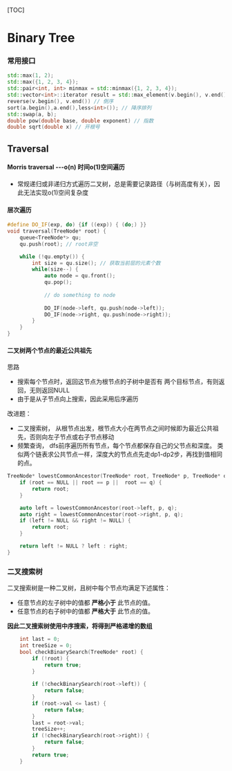 [TOC]

# Binary Tree

### 常用接口

```c++
std::max(1, 2);
std::max({1, 2, 3, 4});
std::pair<int, int> minmax = std::minmax({1, 2, 3, 4});
std::vector<int>::iterator result = std::max_element(v.begin(), v.end());
reverse(v.begin(), v.end()) // 倒序
sort(a.begin(),a.end(),less<int>()); // 降序排列
std::swap(a, b);
double pow(double base, double exponent) // 指数
double sqrt(double x) // 开根号
```





## Traversal





#### Morris traversal ---o(n) 时间o(1)空间遍历

+ 常规递归或非递归方式遍历二叉树，总是需要记录路径（与树高度有关），因此无法实现o(1)空间复杂度



#### 层次遍历

```c++
#define DO_IF(exp, do) {if ((exp)) { (do;) }}
void traversal(TreeNode* root) {
    queue<TreeNode*> qu;
    qu.push(root); // root非空

    while (!qu.empty()) {
        int size = qu.size(); // 获取当前层的元素个数
        while(size--) {
            auto node = qu.front();
            qu.pop();
            
            // do something to node
            
            DO_IF(node->left, qu.push(node->left));
            DO_IF(node->right, qu.push(node->right));
        }
    }
}

```

#### 二叉树两个节点的最近公共祖先

思路

+  搜索每个节点时，返回这节点为根节点的子树中是否有 两个目标节点，有则返回，无则返回NULL
+ 由于是从子节点向上搜索，因此采用后序遍历

改进题：

+ 二叉搜索树， 从根节点出发，根节点大小在两节点之间时候即为最近公共祖先，否则向左子节点或右子节点移动
+ 频繁查询， dfs前序遍历所有节点，每个节点都保存自己的父节点和深度。 类似两个链表求公共节点一样，深度大的节点点先走dp1-dp2步，再找到值相同的点。

```c++
TreeNode* lowestCommonAncestor(TreeNode* root, TreeNode* p, TreeNode* q) {
    if (root == NULL || root == p ||  root == q) {
        return root;
    }

    auto left = lowestCommonAncestor(root->left, p, q);
    auto right = lowestCommonAncestor(root->right, p, q);
    if (left != NULL && right != NULL) {
        return root;
    }

    return left != NULL ? left : right;
}
```



### 二叉搜索树

二叉搜索树是一种二叉树，且树中每个节点均满足下述属性：

- 任意节点的左子树中的值都 **严格小于** 此节点的值。
- 任意节点的右子树中的值都 **严格大于** 此节点的值。

**因此二叉搜索树使用中序搜索，将得到严格递增的数组**

```c++
    int last = 0;
    int treeSize = 0;
    bool checkBinarySearch(TreeNode* root) {
        if (!root) {
            return true;
        }
        
        if (!checkBinarySearch(root->left)) {
            return false;
        }
        if (root->val <= last) {
            return false;
        }
        last = root->val;
        treeSize++;
        if (!checkBinarySearch(root->right)) {
            return false;
        }
        return true;
    }
```

